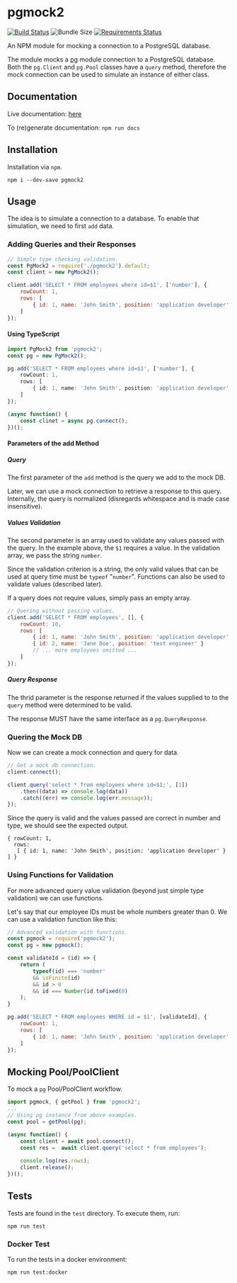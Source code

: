 pgmock2
=======

[![Build Status](https://travis-ci.com/jfavrod/pgmock2.svg?branch=master)](https://travis-ci.com/jfavrod/pgmock2)
![Bundle Size](https://img.shields.io/bundlephobia/min/pgmock2.svg)
[![Requirements Status](https://requires.io/github/jfavrod/pgmock2/requirements.svg?tag=v1.0.1)](https://requires.io/github/jfavrod/pgmock2/requirements/?tag=v1.0.1)


An NPM module for mocking a connection to a PostgreSQL database.

The module mocks a [pg](https://www.npmjs.com/package/pg) module
connection to a PostgreSQL database. Both the `pg.Client` and `pg.Pool`
classes have a `query` method, therefore the mock connection can be
used to simulate an instance of either class.

Documentation
-------------
Live documentation: [here](https://jfavrod.github.io/pgmock2)

To (re)generate documentation: `npm run docs`

Installation
------------
Installation via `npm`.
```
npm i --dev-save pgmock2
```

Usage
-----
The idea is to simulate a connection to a database. To enable that
simulation, we need to first `add` data.

### Adding Queries and their Responses
```javascript
// Simple type checking validation.
const PgMock2 = require('./pgmock2').default;
const client = new PgMock2();

client.add('SELECT * FROM employees where id=$1', ['number'], {
    rowCount: 1,
    rows: [
        { id: 1, name: 'John Smith', position: 'application developer' }
    ]
});
```

#### Using TypeScript

```typescript
import PgMock2 from 'pgmock2';
const pg = new PgMock2();

pg.add('SELECT * FROM employees where id=$1', ['number'], {
    rowCount: 1,
    rows: [
        { id: 1, name: 'John Smith', position: 'application developer' }
    ]
});

(async function() {
    const clinet = async pg.connect();
})();
```

#### Parameters of the add Method
##### Query
The first parameter of the `add` method is the query we add to the mock DB.

Later, we can use a mock connection to retrieve a response to this query.
Internally, the query is normalized (disregards whitespace and is made
case insensitive).

##### Values Validation
The second parameter is an array used to validate any values passed
with the query. In the example above, the `$1` requires a value. In the
validation array, we pass the string `number`.

Since the validation criterion is a string, the only valid values that
can be used at query time must be `typeof` "`number`". Functions can
also be used to validate values (described later).

If a query does not require values, simply pass an empty array.

```javascript
// Quering without passing values.
client.add('SELECT * FROM employees', [], {
    rowCount: 10,
    rows: [
        { id: 1, name: 'John Smith', position: 'application developer' },
        { id: 2, name: 'Jane Doe', position: 'test engineer' }
        // ... more employees omitted ...
    ]
});
```

##### Query Response
The thrid parameter is the response returned if the values supplied to
to the `query` method were determined to be valid.

The response MUST have the same interface as a `pg.QueryResponse`.

### Quering the Mock DB
Now we can create a mock connection and query for data.

```javascript
// Get a mock db connection.
client.connect();

client.query('select * from employees where id=$1;', [1])
    .then((data) => console.log(data))
    .catch((err) => console.log(err.message));
});
```

Since the query is valid and the values passed are correct in number
and type, we should see the expected output.

```
{ rowCount: 1,
  rows:
   [ { id: 1, name: 'John Smith', position: 'application developer' } ] }
```

### Using Functions for Validation
For more advanced query value validation (beyond just simple type
validation) we can use functions.

Let's say that our employee IDs must be whole numbers greater than 0.
We can use a validation function like this:

```javascript
// Advanced validation with functions.
const pgmock = require('pgmock2');
const pg = new pgmock();

const validateId = (id) => {
    return (
        typeof(id) === 'number'
        && isFinite(id)
        && id > 0
        && id === Number(id.toFixed(0)
    );
}

pg.add('SELECT * FROM employees WHERE id = $1', [validateId], {
    rowCount: 1,
    rows: [
        { id: 1, name: 'John Smith', position: 'application developer' }
    ]
});
```

Mocking Pool/PoolClient
-----------------------
To mock a `pg` Pool/PoolClient workflow.

```javascript
import pgmock, { getPool } from 'pgmock2';
...
// Using pg instance from above examples.
const pool = getPool(pg);

(async function() {
    const client = await pool.connect();
    const res =  await client.query('select * from employees');
    
    console.log(res.rows);
    client.release();
})();
```

Tests
-----
Tests are found in the `test` directory. To execute them, run:

```
npm run test
```

### Docker Test
To run the tests in a docker environment:

```
npm run test:docker
```
